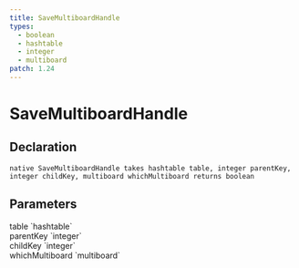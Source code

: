 ```yaml
---
title: SaveMultiboardHandle
types:
  - boolean
  - hashtable
  - integer
  - multiboard
patch: 1.24
---
```


# SaveMultiboardHandle

## Declaration

```
native SaveMultiboardHandle takes hashtable table, integer parentKey, integer childKey, multiboard whichMultiboard returns boolean
```

## Parameters
<dl>
  <dt>table `hashtable`</dt>
  <dd></dd>

  <dt>parentKey `integer`</dt>
  <dd></dd>

  <dt>childKey `integer`</dt>
  <dd></dd>

  <dt>whichMultiboard `multiboard`</dt>
  <dd></dd>
</dl>